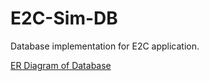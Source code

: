 # E2C-Sim-DB
Database implementation for E2C application.

[ER Diagram of Database](https://github.com/ConnorRawls/E2C-Sim-DB/files/9998303/E2C_ER.pdf)
